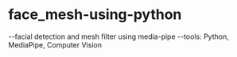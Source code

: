 # face_mesh-using-python
--facial detection and mesh filter using media-pipe
--tools: Python, MediaPipe, Computer Vision
